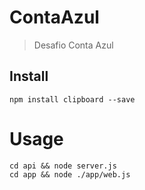# ContaAzul
> Desafio Conta Azul


## Install

```
npm install clipboard --save
```


# Usage

```
cd api && node server.js
cd app && node ./app/web.js
```